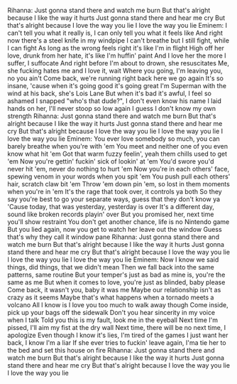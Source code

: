 Rihanna:
Just gonna stand there and watch me burn
But that's alright because I like the way it hurts
Just gonna stand there and hear me cry
But that's alright because I love the way you lie
I love the way you lie
Eminem:
I can't tell you what it really is, I can only tell you what it feels like
And right now there's a steel knife in my windpipe
I can't breathe but I still fight, while I can fight
As long as the wrong feels right it's like I'm in flight
High off her love, drunk from her hate, it's like I'm huffin' paint
And I love her the more I suffer, I suffocate
And right before I'm about to drown, she resuscitates
Me, she fucking hates me and I love it, wait
Where you going, I'm leaving you, no you ain't
Come back, we're running right back here we go again
It's so insane, 'cause when it's going good it's going great
I'm Superman with the wind at his back, she's Lois Lane
But when it's bad it's awful, I feel so ashamed
I snapped "who's that dude?", I don't even know his name
I laid hands on her, I'll never stoop so low again
I guess I don't know my own strength
Rihanna:
Just gonna stand there and watch me burn
But that's alright because I like the way it hurts
Just gonna stand there and hear me cry
But that's alright because I love the way you lie
I love the way you lie
I love the way you lie
Eminem:
You ever love somebody so much, you can barely breathe when you're with 'em
You meet and neither one of you even know what hit 'em
Got that warm fuzzy feelin', yeah them chills used to get 'em
Now you're gettin' fuckin' sick of lookin' at 'em
You'd swore you'd never hit 'em, never do nothing to hurt 'em
Now you're in each others' face, spewing venom in your words when you spit 'em
You push pull each others' hair, scratch claw bit 'em
Throw 'em down pin 'em, so lost in them moments when you're in 'em
It's the rage that took over, it controls ya both
So they say you're best to go your separate ways, guess that they don't know ya
'Cause today, that was yesterday, yesterday is over
It's a different day, sound like broken records playin' over
But you promised her, next time you'll show restraint
You don't get another chance, life is no Nintendo game
But you lied again, now you get to watch her leave out the window
Guess that's why they call it window pane
Rihanna:
Just gonna stand there and watch me burn
But that's alright because I like the way it hurts
Just gonna stand there and hear me cry
But that's alright because I love the way you lie
I love the way you lie
I love the way you lie
Eminem:
Now I know we said things, did things, that we didn't mean
Then we fall back into the same patterns, same routine
But your temper's just as bad as mine is, you're the same as me
But when it comes to love, you're just as blinded, baby please
Come back, it wasn't you, baby it was me
Maybe our relationship isn't as crazy as it seems
Maybe that's what happens when a tornado meets a volcano
All I know is I love you too much to walk away though
Come inside, pick up your bags off the sidewalk
Don't you hear sincerity in my voice when I talk
Told you this is my fault, look me in the eyeball
Next time I'm pissed, I'll aim my fist at the dry wall
Next time, there will be no next time, I apologize
Even though I know it's lies, I'm tired of the games
I just want her back, I know I'm a liar
If she ever tries to fuckin' leave again, I'ma tie her to the bed and set this house on fire
Rihanna:
Just gonna stand there and watch me burn
But that's alright because I like the way it hurts
Just gonna stand there and hear me cry
But that's alright because I love the way you lie
I love the way you lie
